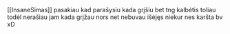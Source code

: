 [[InsaneSimas]] pasakiau kad parašysiu kada grįšiu bet tng kalbėtis toliau todėl nerašiau jam kada grįžau nors net nebuvau išėjęs niekur nes karšta bv xD